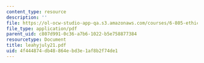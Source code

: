 ```yaml
---
content_type: resource
description: ''
file: https://ol-ocw-studio-app-qa.s3.amazonaws.com/courses/6-805-ethics-and-the-law-on-the-electronic-frontier-fall-2005/4f444874db48864ebd3e1af8b2f74de1_leahyjuly21.pdf
file_type: application/pdf
parent_uid: c807d991-0c36-a7b6-1022-b5e758877384
resourcetype: Document
title: leahyjuly21.pdf
uid: 4f444874-db48-864e-bd3e-1af8b2f74de1
---
```

